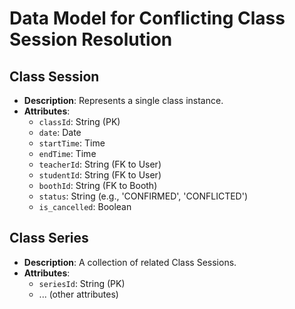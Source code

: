 # Data Model for Conflicting Class Session Resolution

## Class Session
- **Description**: Represents a single class instance.
- **Attributes**:
  - `classId`: String (PK)
  - `date`: Date
  - `startTime`: Time
  - `endTime`: Time
  - `teacherId`: String (FK to User)
  - `studentId`: String (FK to User)
  - `boothId`: String (FK to Booth)
  - `status`: String (e.g., 'CONFIRMED', 'CONFLICTED')
  - `is_cancelled`: Boolean

## Class Series
- **Description**: A collection of related Class Sessions.
- **Attributes**:
  - `seriesId`: String (PK)
  - ... (other attributes)
